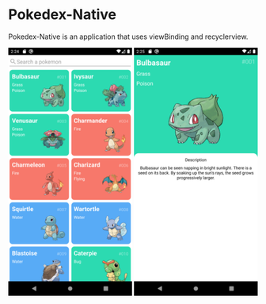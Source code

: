# Pokedex-Native

Pokedex-Native is an application that uses viewBinding and recyclerview.

<div>
<img src="/app/src/main/java/com/iago/pokedex/demonstration/list.png" width="250"/>
<img src="/app/src/main/java/com/iago/pokedex/demonstration/pokemon_screen.png" width="250"/>
</div>